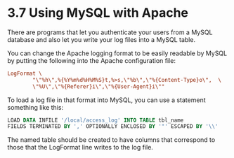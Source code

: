 # 3.7 Using MySQL with Apache

There are programs that let you authenticate your users from a MySQL database and also let you write your log files into a MySQL table.

You can change the Apache logging format to be easily readable by MySQL by putting the following into the Apache configuration file:

```ini
LogFormat \
        "\"%h\",%{%Y%m%d%H%M%S}t,%>s,\"%b\",\"%{Content-Type}o\",  \
        \"%U\",\"%{Referer}i\",\"%{User-Agent}i\""
```

To load a log file in that format into MySQL, you can use a statement something like this:

```sql
LOAD DATA INFILE '/local/access_log' INTO TABLE tbl_name
FIELDS TERMINATED BY ',' OPTIONALLY ENCLOSED BY '"' ESCAPED BY '\\'
```

The named table should be created to have columns that correspond to those that the LogFormat line writes to the log file.